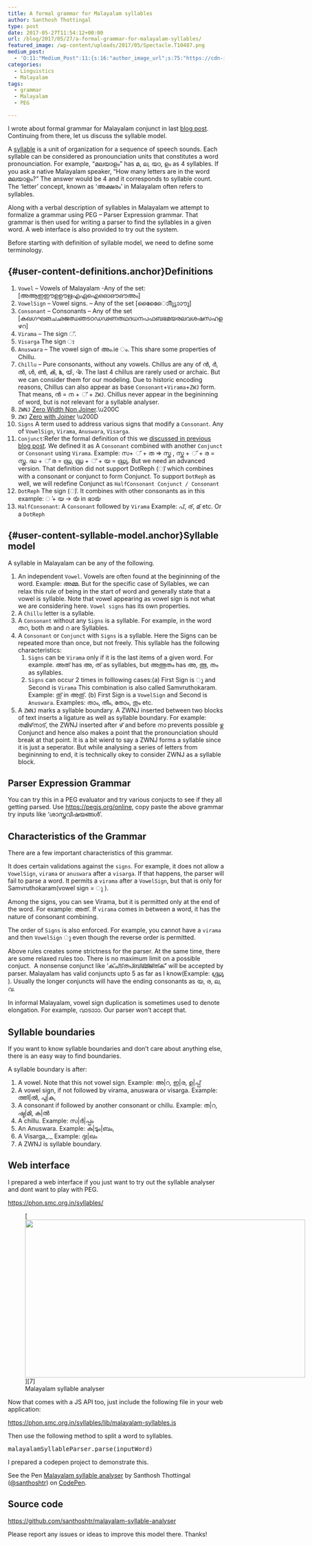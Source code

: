 ```yaml
---
title: A formal grammar for Malayalam syllables
author: Santhosh Thottingal
type: post
date: 2017-05-27T11:54:12+00:00
url: /blog/2017/05/27/a-formal-grammar-for-malayalam-syllables/
featured_image: /wp-content/uploads/2017/05/Spectacle.T10487.png
medium_post:
  - 'O:11:"Medium_Post":11:{s:16:"author_image_url";s:75:"https://cdn-images-1.medium.com/fit/c/200/200/1*As1EIgy-TLEcibTNPBApCQ.jpeg";s:10:"author_url";s:31:"https://medium.com/@sthottingal";s:11:"byline_name";N;s:12:"byline_email";N;s:10:"cross_link";s:2:"no";s:2:"id";s:12:"f19739d99edd";s:21:"follower_notification";s:3:"yes";s:7:"license";s:11:"cc-40-by-sa";s:14:"publication_id";s:2:"-1";s:6:"status";s:6:"public";s:3:"url";s:85:"https://medium.com/@sthottingal/a-formal-grammar-for-malayalam-syllables-f19739d99edd";}'
categories:
  - Linguistics
  - Malayalam
tags:
  - grammar
  - Malayalam
  - PEG

---
```

I wrote about formal grammar for Malayalam conjunct in last [blog post][1]. Continuing from there, let us discuss the syllable model.

A [syllable][2] is a unit of organization for a sequence of speech sounds. Each syllable can be considered as pronounciation units that constitutes a word pronounciation. For example, &#8220;മലയാളം&#8221; has മ, ല, യാ, ളം as 4 syllables. If you ask a native Malayalam speaker, &#8220;How many letters are in the word മലയാളം?&#8221; The answer would be 4 and it corresponds to syllable count. The &#8216;letter&#8217; concept, known as &#8216;അക്ഷരം&#8217; in Malayalam often refers to syllables.

Along with a verbal description of syllables in Malayalam we attempt to formalize a grammar using PEG &#8211; Parser Expression grammar. That grammar is then used for writing a parser to find the syllables in a given word. A web interface is also provided to try out the system.

Before starting with definition of syllable model, we need to define some terminology.

## [][3]{#user-content-definitions.anchor}Definitions

  1. `Vowel` &#8211; Vowels of Malayalam -Any of the set: [അആഇഈഉഊഋഎഏഐഒഓഔഔഅം]
  2. `VowelSign` &#8211; Vowel signs. &#8211; Any of the set [ാിീുൃെേൊോൗൂൈ]
  3. `Consonant` &#8211; Consonants &#8211; Any of the set [കഖഗഘങചഛജഝഞടഠഡഢണതഥദധനപഫബഭമയരലവശഷസഹളഴറ]
  4. `Virama` &#8211; The sign ്.
  5. `Visarga` The sign ഃ
  6. `Anuswara` &#8211; The vowel sign of അം.ie ം. This share some properties of Chillu.
  7. `Chillu` &#8211; Pure consonants, without any vowels. Chillus are any of ൻ, ർ, ൽ, ൾ, ൺ, ൿ, ൔ, ൕ, ൖ. The last 4 chillus are rarely used or archaic. But we can consider them for our modeling. Due to historic encoding reasons, Chillus can also appear as base `Consonant`+`Virama`+`ZWJ` form. That means, ൻ = ന + ് + `ZWJ`. Chillus never appear in the begininning of word, but is not relevant for a syllable analyser.
  8. `ZWNJ` [Zero Width Non Joiner][4].\u200C
  9. `ZWJ` [Zero with Joiner][5] \u200D
 10. `Signs` A term used to address various signs that modify a `Consonant`. Any of `VowelSign`, `Virama`, `Anuswara`, `Visarga`.
 11. `Conjunct`:Refer the formal definition of this we [discussed in previous blog post][1]. We defined it as A `Consonant` combined with another `Conjunct` or `Consonant` using `Virama`. Example: സ+ ് + ത => സ്ത , സ്ത + ് + ര = സ്ത്ര. ദ്ധ + ് ര = ദ്ധ്ര, ദ്ധ്ര + ് + യ = ദ്ധ്ര്യ. But we need an advanced version. That definition did not support DotReph (ൎ) which combines with a consonant or conjunct to form Conjunct. To support `DotReph` as well, we will redefine Conjunct as `HalfConsonant Conjunct / Consonant`
 12. `DotReph` The sign (ൎ). It combines with other consonants as in this example: ൎ + യ -> ൎയ in ഭാൎയ
 13. `HalfConsonant`: A `Consonant` followed by `Virama` Example: പ്, ര്, മ് etc. Or a `DotReph`

## [][6]{#user-content-syllable-model.anchor}Syllable model

A syllable in Malayalam can be any of the following.

  1. An independent `Vowel`. Vowels are often found at the begininning of the word. Example: അമ്മ. But for the specific case of Syllables, we can relax this rule of being in the start of word and generally state that a vowel is syllable. Note that vowel appearing as vowel sign is not what we are considering here. `Vowel signs` has its own properties.
  2. A `Chillu` letter is a syllable.
  3. A `Consonant` without any `Signs` is a syllable. For example, in the word തറ, both ത and റ are Syllables.
  4. A `Consonant` or `Conjunct` with `Signs` is a syllable. Here the Signs can be repeated more than once, but not freely. This syllable has the following characteristics:
      1. `Signs` can be `Virama` only if it is the last items of a given word. For example. അത് has അ, ത് as syllables, but അത്ഭുതം has അ, ത്ഭു, തം as syllables.
      2. `Signs` can occur 2 times in folllowing cases:(a) First Sign is ു and Second is `Virama` This combination is also called Samvruthokaram. Example: തു് in അതു്. (b) First Sign is a `VowelSign` and Second is `Anuswara`. Examples: താം, തീം, തോം, തും etc.
  5. A `ZWNJ` marks a syllable boundary. A ZWNJ inserted between two blocks of text inserts a ligature as well as syllable boundary. For example: തമിഴ്‌നാട്, the ZWNJ inserted after ഴ് and before നാ prevents possible ഴ്ന Conjunct and hence also makes a point that the pronounciation should break at that point. It is a bit wierd to say a ZWNJ forms a syllable since it is just a seperator. But while analysing a series of letters from begininning to end, it is technically okey to consider ZWNJ as a syllable block.

## Parser Expression Grammar



You can try this in a PEG evaluator and try various conjucts to see if they all getting parsed. Use <https://pegjs.org/online>, copy paste the above grammar try inputs like &#8216;ശാസ്ത്രവിഷയങ്ങൾ&#8217;.

## Characteristics of the Grammar

There are a few important characteristics of this grammar.

It does certain validations against the `signs`. For example, it does not allow a `VowelSign`, `virama` or `anuswara` after a `visarga`. If that happens, the parser will fail to parse a word. It permits a `virama` after a `VowelSign`, but that is only for Samvruthokaram(vowel sign = ു ).

Among the signs, you can see Virama, but it is permitted only at the end of the word. For example: അത്. If `virama` comes in between a word, it has the nature of consonant combining.

The order of `Signs` is also enforced. For example, you cannot have a `virama` and then `VowelSign` ു even though the reverse order is permitted.

Above rules creates some strictness for the parser. At the same time, there are some relaxed rules too. There is no maximum limit on a possible conjuct.  A nonsense conjunct like &#8216;ക്ച്ട്ത്പ്ബ്ഭ്മ്ജ്ത്ക്&#8217; will be accepted by parser. Malayalam has valid conjuncts upto 5 as far as I know(Example: ഗ്ദ്ധ്ര്യ ). Usually the longer conjuncts will have the ending consonants as യ, ര, ല, വ.

In informal Malayalam, vowel sign duplication is sometimes used to denote elongation. For example, വാടാാാ. Our parser won&#8217;t accept that.

## Syllable boundaries

If you want to know syllable boundaries and don&#8217;t care about anything else, there is an easy way to find boundaries.

A syllable boundary is after:

  1. A vowel. Note that this not vowel sign. Example: അ|റ, ഇ|ര, ഉ|പ്പ്
  2. A vowel sign, if not followed by virama, anuswara or visarga. Example: ത്തി|ൽ, പു|ക,
  3. A consonant if followed by another consonant or chillu. Example: ത|റ, ഷ്ട|മി, ക|ൽ
  4. A chillu. Example: സ|ർ|പ്പം
  5. An Anuswara. Example: കു|ടും|ബം,
  6. A Visarga_._ Example: ദുഃ|ഖം
  7. A ZWNJ is syllable boundary.

## Web interface

I prepared a web interface if you just want to try out the syllable analyser and dont want to play with PEG.

<https://phon.smc.org.in/syllables/>

<figure id="attachment_965" aria-describedby="caption-attachment-965" style="width: 652px" class="wp-caption aligncenter">[<img class="size-full wp-image-965" src="/wp-content/uploads/2017/05/Spectacle.T10487.png" alt="" width="652" height="368" srcset="/wp-content/uploads/2017/05/Spectacle.T10487.png 652w, /wp-content/uploads/2017/05/Spectacle.T10487-300x169.png 300w" sizes="(max-width: 652px) 100vw, 652px" />][7]<figcaption id="caption-attachment-965" class="wp-caption-text">Malayalam syllable analyser</figcaption></figure>

Now that comes with a JS API too, just include the following file in your web application:

<https://phon.smc.org.in/syllables/lib/malayalam-syllables.js>

Then use the following method to split a word to syllables.

<pre>malayalamSyllableParser.parse(inputWord)</pre>

I prepared a codepen project to demonstrate this.

<p class="codepen" data-height="265" data-theme-id="light" data-slug-hash="BRmJoB" data-default-tab="result" data-user="santhoshtr" data-embed-version="2" data-pen-title="Malayalam syllable analyser">
  See the Pen <a href="https://codepen.io/santhoshtr/pen/BRmJoB/">Malayalam syllable analyser</a> by Santhosh Thottingal (<a href="https://codepen.io/santhoshtr">@santhoshtr</a>) on <a href="https://codepen.io">CodePen</a>.
</p>



## Source code

<https://github.com/santhoshtr/malayalam-syllable-analyser>

Please report any issues or ideas to improve this model there. Thanks!

 [1]: http://thottingal.in/blog/2017/05/21/a-formal-grammar-for-malayalam-conjunct/
 [2]: https://en.wikipedia.org/wiki/Syllable
 [3]: https://github.com/santhoshtr/malayalam-syllable-analyser#definitions
 [4]: https://en.wikipedia.org/wiki/Zero-width_non-joiner
 [5]: https://en.wikipedia.org/wiki/Zero-width_joiner
 [6]: https://github.com/santhoshtr/malayalam-syllable-analyser#syllable-model
 [7]: /wp-content/uploads/2017/05/Spectacle.T10487.png